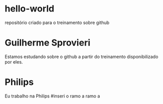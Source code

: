 # hello-world
repositório criado para o treinamento sobre github
# Guilherme Sprovieri
Estamos estudando sobre o github a partir do treinamento disponibilizado por eles.
# Philips
Eu trabalho na Philips
#inseri o ramo a
ramo a
